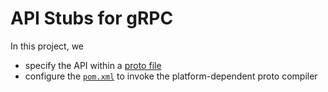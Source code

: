 # API Stubs for gRPC

In this project, we
- specify the API within a [proto file](src/main/proto/blogposts.proto)
- configure the [`pom.xml`](pom.xml) to invoke the platform-dependent proto compiler
